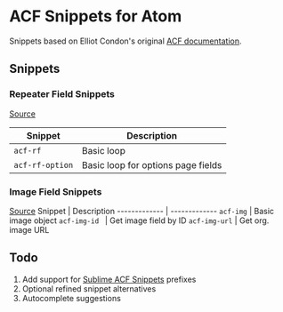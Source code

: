 # ACF Snippets for Atom

Snippets based on Elliot Condon's original [ACF documentation](http://www.advancedcustomfields.com/resources/).

## Snippets

### Repeater Field Snippets
[Source](http://www.advancedcustomfields.com/resources/repeater/)

Snippet  | Description
------------- | -------------
`acf-rf`  | Basic loop
`acf-rf-option`  | Basic loop for options page fields

### Image Field Snippets
[Source](http://www.advancedcustomfields.com/resources/image/)
Snippet  | Description
------------- | -------------
`acf-img`  | Basic image object
`acf-img-id ` | Get image field by ID
`acf-img-url` | Get org. image URL

## Todo
1. Add support for [Sublime ACF Snippets](https://github.com/iamhexcoder/acf_snippets) prefixes
2. Optional refined snippet alternatives
3. Autocomplete suggestions
